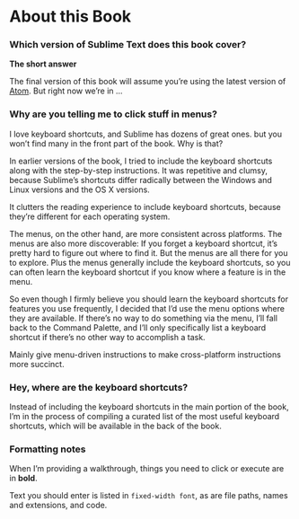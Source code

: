# About this Book

### Which version of Sublime Text does this book cover?

**The short answer**

The final version of this book will assume you’re using the latest version of [Atom](https://atom.io/). But right now we’re in …

### Why are you telling me to click stuff in menus?

I love keyboard shortcuts, and Sublime has dozens of great ones. but you won’t find many in the front part of the book. Why is that?

In earlier versions of the book, I tried to include the keyboard shortcuts along with the step-by-step instructions. It was repetitive and clumsy, because Sublime’s shortcuts differ radically between the Windows and Linux versions and the OS X versions.

It clutters the reading experience to include keyboard shortcuts, because they’re different for each operating system.

The menus, on the other hand, are more consistent across platforms. The menus are also more discoverable: If you forget a keyboard shortcut, it’s pretty hard to figure out where to find it. But the menus are all there for you to explore. Plus the menus generally include the keyboard shortcuts, so you can often learn the keyboard shortcut if you know where a feature is in the menu.

So even though I firmly believe you should learn the keyboard shortcuts for features you use frequently, I decided that I’d use the menu options where they are available. If there’s no way to do something via the menu, I’ll fall back to the Command Palette, and I’ll only specifically list a keyboard shortcut if there’s no other way to accomplish a task.

Mainly give menu-driven instructions to make cross-platform instructions more succinct.

### Hey, where are the keyboard shortcuts?

Instead of including the keyboard shortcuts in the main portion of the book, I’m in the process of compiling a curated list of the most useful keyboard shortcuts, which will be available in the back of the book.

### Formatting notes

When I’m providing a walkthrough, things you need to click or execute are in **bold**.

Text you should enter is listed in `fixed-width font`, as are file paths, names and extensions, and code.